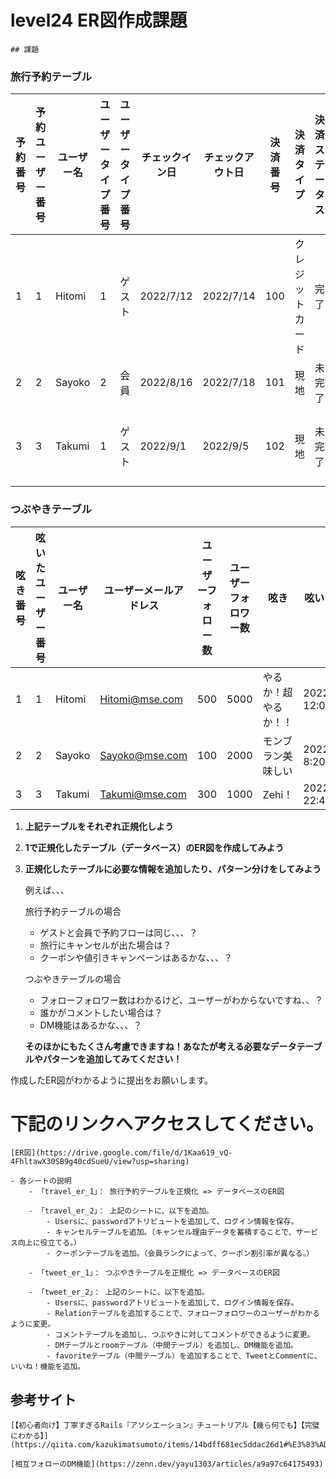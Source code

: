 # level24 ER図作成課題

    ## 課題

### **旅行予約テーブル**

| 予約番号 | 予約ユーザー番号 | ユーザー名 | ユーザータイプ番号 | ユーザータイプ番号 | チェックイン日 | チェックアウト日 | 決済番号 | 決済タイプ | 決済ステータス | ホテル番号 | ホテル名 |
| --- | --- | --- | --- | --- | --- | --- | --- | --- | --- | --- | --- |
| 1 | 1 | Hitomi | 1 | ゲスト | 2022/7/12 | 2022/7/14 | 100 | クレジットカード | 完了 | 11 | ヒルトン |
| 2 | 2 | Sayoko | 2 | 会員 | 2022/8/16 | 2022/7/18 | 101 | 現地 | 未完了 | 22 | アパ |
| 3 | 3 | Takumi | 1 | ゲスト | 2022/9/1 | 2022/9/5 | 102 | 現地 | 未完了 | 33 | ミラコスタ |

### つぶやきテーブル

| 呟き番号 | 呟いたユーザー番号 | ユーザー名 | ユーザーメールアドレス | ユーザーフォロー数 | ユーザーフォロワー数 | 呟き | 呟いた日時 | いいね数 |
| --- | --- | --- | --- | --- | --- | --- | --- | --- |
| 1 | 1 | Hitomi | <Hitomi@mse.com> | 500 | 5000 | やるか！超やるか！！ | 2022/7/12 12:00 | 15 |
| 2 | 2 | Sayoko | <Sayoko@mse.com> | 100 | 2000 | モンブラン美味しい | 2022/8/16 8:20 | 120 |
| 3 | 3 | Takumi | <Takumi@mse.com> | 300 | 1000 | Zehi！ | 2022/9/1 22:45 | 10 |

1. **上記テーブルをそれぞれ正規化しよう**
2. **1で正規化したテーブル（データベース）のER図を作成してみよう**
3. **正規化したテーブルに必要な情報を追加したり、パターン分けをしてみよう**

    例えば、、、

    旅行予約テーブルの場合

    - ゲストと会員で予約フローは同じ、、、？
    - 旅行にキャンセルが出た場合は？
    - クーポンや値引きキャンペーンはあるかな、、、？

    つぶやきテーブルの場合

    - フォローフォロワー数はわかるけど、ユーザーがわからないですね、、？
    - 誰かがコメントしたい場合は？
    - DM機能はあるかな、、、？

    **そのほかにもたくさん考慮できますね！あなたが考える必要なデータテーブルやパターンを追加してみてください！**

作成したER図がわかるように提出をお願いします。



# 下記のリンクへアクセスしてください。

    [ER図](https://drive.google.com/file/d/1Kaa619_vQ-4FhltawX30SB9g40cdSueU/view?usp=sharing)

    - 各シートの説明
        - 「travel_er_1」： 旅行予約テーブルを正規化 => データベースのER図

        - 「travel_er_2」： 上記のシートに、以下を追加。
            - Usersに、passwordアトリビュートを追加して、ログイン情報を保存。
            - キャンセルテーブルを追加。（キャンセル理由データを蓄積することで、サービス向上に役立てる。）
            - クーポンテーブルを追加。（会員ランクによって、クーポン割引率が異なる。）

        - 「tweet_er_1」： つぶやきテーブルを正規化 => データベースのER図

        - 「tweet_er_2」： 上記のシートに、以下を追加。
            - Usersに、passwordアトリビュートを追加して、ログイン情報を保存。
            - Relationテーブルを追加することで、フォローフォロワーのユーザーがわかるように変更。
            - コメントテーブルを追加し、つぶやきに対してコメントができるように変更。
            - DMテーブルとroomテーブル（中間テーブル）を追加し、DM機能を追加。
            - favoriteテーブル（中間テーブル）を追加することで、TweetとCommentに、いいね！機能を追加。


## 参考サイト
    [【初心者向け】丁寧すぎるRails『アソシエーション』チュートリアル【幾ら何でも】【完璧にわかる】](https://qiita.com/kazukimatsumoto/items/14bdff681ec5ddac26d1#%E3%83%AD%E3%82%B0%E3%82%A4%E3%83%B3%E6%A9%9F%E8%83%BD%E3%81%A8%E3%83%84%E3%82%A4%E3%83%BC%E3%83%88%E6%A9%9F%E8%83%BD%E3%82%92er%E5%9B%B3%E3%82%92%E4%BD%BF%E3%81%A3%E3%81%A6%E8%A8%AD%E8%A8%88%E3%81%97%E3%82%88%E3%81%86)

    [相互フォローのDM機能](https://zenn.dev/yayu1303/articles/a9a97c64175493)
